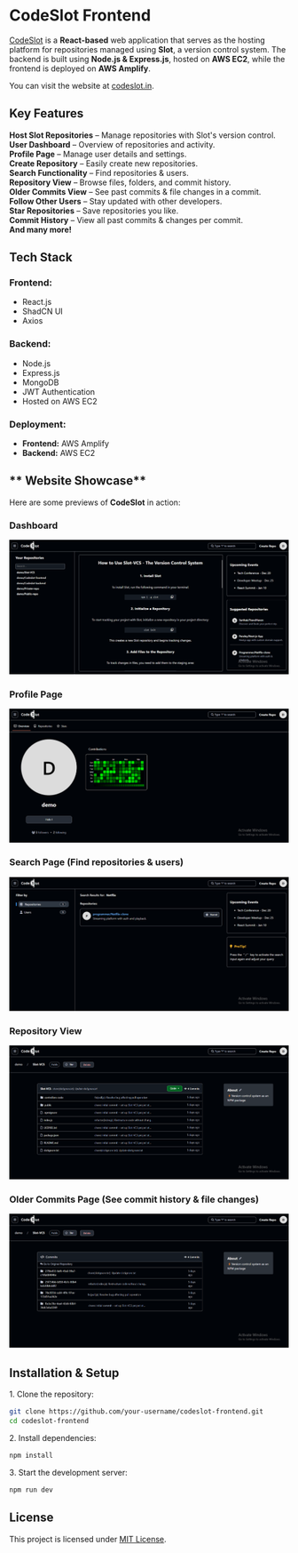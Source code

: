 # **CodeSlot Frontend**  

 [CodeSlot](https://codeslot.in) is a **React-based** web application that serves as the hosting platform for repositories managed using **Slot**, a version control system. The backend is built using **Node.js & Express.js**, hosted on **AWS EC2**, while the frontend is deployed on **AWS Amplify**. 

You can visit the website at [codeslot.in](https://codeslot.in). 

## **Key Features**  
 **Host Slot Repositories** – Manage repositories with Slot's version control.  
 **User Dashboard** – Overview of repositories and activity.  
 **Profile Page** – Manage user details and settings.  
 **Create Repository** – Easily create new repositories.  
 **Search Functionality** – Find repositories & users.  
 **Repository View** – Browse files, folders, and commit history.  
 **Older Commits View** – See past commits & file changes in a commit.  
 **Follow Other Users** – Stay updated with other developers.  
 **Star Repositories** – Save repositories you like.  
 **Commit History** – View all past commits & changes per commit.  
 **And many more!**  

## **Tech Stack**  
### **Frontend:**  
- React.js    
- ShadCN UI  
- Axios  

### **Backend:**  
- Node.js  
- Express.js  
- MongoDB  
- JWT Authentication  
- Hosted on AWS EC2  

### **Deployment:**  
- **Frontend:** AWS Amplify  
- **Backend:** AWS EC2  

## ** Website Showcase**  
Here are some previews of **CodeSlot** in action:  

### **Dashboard**  
![Dashboard](public/dashboard.png)  

### **Profile Page**  
![Profile Page](public/profile.png)  

### **Search Page** (Find repositories & users)  
![Search Page](public/search.png)  

### **Repository View**  
![Repository View](public/repository.png)  

### **Older Commits Page** (See commit history & file changes)  
![Older Commits](public/commits.png)  

## **Installation & Setup**  
1️. Clone the repository:  
```sh
git clone https://github.com/your-username/codeslot-frontend.git
cd codeslot-frontend
```
2️. Install dependencies:
```sh
npm install
```

3️. Start the development server:
```sh
npm run dev
```

##  License  
This project is licensed under [MIT License](LICENSE.txt).  
